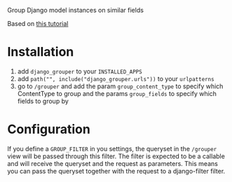 Group Django model instances on similar fields

Based on [this tutorial](https://towardsdatascience.com/group-thousands-of-similar-spreadsheet-text-cells-in-seconds-2493b3ce6d8d)

# Installation

1. add `django_grouper` to your `INSTALLED_APPS`
2. add `path("", include("django_grouper.urls"))` to your `urlpatterns`
3. go to `/grouper` and add the param `group_content_type` to specify which ContentType to group and the params `group_fields` to specify which fields to group by

# Configuration

If you define a `GROUP_FILTER` in you settings, the queryset in the `/grouper` view will be passed through this filter. The filter is expected to
be a callable and will receive the queryset and the request as parameters. This means you can pass the queryset together with the request to a
django-filter filter.
